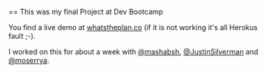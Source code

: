 == This was my final Project at Dev Bootcamp

You find a live demo at [whatstheplan.co](http://www.whatstheplan.co) (if it is not working it's all Herokus fault ;-).

I worked on this for about a week with [@mashabsh](https://github.com/mashbash), [@JustinSilverman](https://github.com/JustSilverman) and [@moserrya](https://github.com/moserrya).
